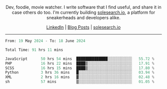 <p align="center">Dev, foodie, movie watcher. I write software that I find useful, and share it in case others do too. I'm currently building <a href="https://solesearch.io">solesearch.io</a>, a platform for sneakerheads and developers alike.</p>
<p align="center">
  <a href="https://www.linkedin.com/in/peter-rauscher">LinkedIn</a>
  |
  <a href="https://dev.to/peterrauscher">Blog Posts</a>
  |
  <a href="https://solesearch.io">solesearch.io</a>
</p>
<hr/>
<!--START_SECTION:waka-->

```python
From: 19 May 2024 - To: 18 June 2024

Total Time: 91 hrs 11 mins

JavaScript      50 hrs 54 mins  ██████████████░░░░░░░░░░░   55.72 %
PHP             16 hrs 22 mins  ████▒░░░░░░░░░░░░░░░░░░░░   17.91 %
SCSS            16 hrs 15 mins  ████▒░░░░░░░░░░░░░░░░░░░░   17.80 %
Python          3 hrs 36 mins   █░░░░░░░░░░░░░░░░░░░░░░░░   03.94 %
XML             2 hrs 16 mins   ▓░░░░░░░░░░░░░░░░░░░░░░░░   02.48 %
sh              57 mins         ▒░░░░░░░░░░░░░░░░░░░░░░░░   01.05 %
```

<!--END_SECTION:waka-->
